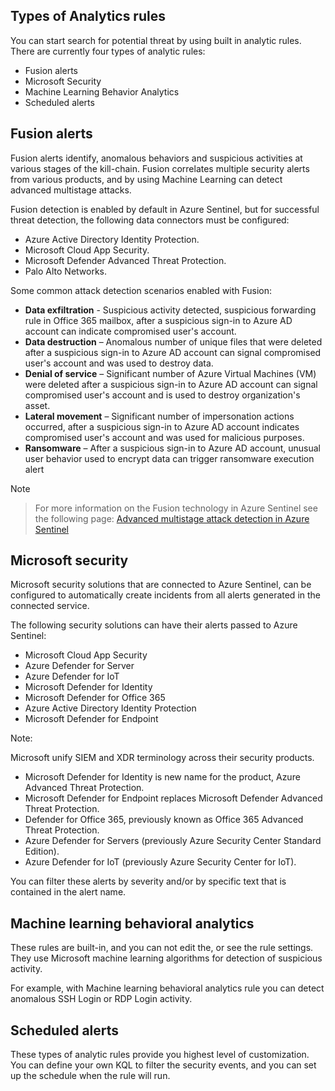 ## Types of Analytics rules

You can start search for potential threat by using built in analytic rules. There are currently four types of analytic rules:

- Fusion alerts
- Microsoft Security
- Machine Learning Behavior Analytics
- Scheduled alerts

## Fusion alerts

Fusion alerts identify, anomalous behaviors and suspicious activities at various stages of the kill-chain. Fusion correlates multiple security alerts from various products, and by using Machine Learning can detect advanced multistage attacks.

Fusion detection is enabled by default in Azure Sentinel, but for successful threat detection, the following data connectors must be configured:

- Azure Active Directory Identity Protection.
- Microsoft Cloud App Security.
- Microsoft Defender Advanced Threat Protection.
- Palo Alto Networks.

Some common attack detection scenarios enabled with Fusion:

- **Data exfiltration** - Suspicious activity detected, suspicious forwarding rule in Office 365 mailbox, after a suspicious sign-in to Azure AD account can indicate compromised user&#39;s account.
- **Data destruction** – Anomalous number of unique files that were deleted after a suspicious sign-in to Azure AD account can signal compromised user&#39;s account and was used to destroy data.
- **Denial of service** – Significant number of Azure Virtual Machines (VM) were deleted after a suspicious sign-in to Azure AD account can signal compromised user&#39;s account and is used to destroy organization&#39;s asset.
- **Lateral movement** – Significant number of impersonation actions occurred, after a suspicious sign-in to Azure AD account indicates compromised user&#39;s account and was used for malicious purposes.
- **Ransomware** – After a suspicious sign-in to Azure AD account, unusual user behavior used to encrypt data can trigger ransomware execution alert

>[!Note]

>For more information on the Fusion technology in Azure Sentinel see the following page: [Advanced multistage attack detection in Azure Sentinel](https://docs.microsoft.com/en-us/azure/sentinel/fusion)

## Microsoft security

Microsoft security solutions that are connected to Azure Sentinel, can be configured to automatically create incidents from all alerts generated in the connected service.

The following security solutions can have their alerts passed to Azure Sentinel:

- Microsoft Cloud App Security
- Azure Defender for Server
- Azure Defender for IoT
- Microsoft Defender for Identity
- Microsoft Defender for Office 365
- Azure Active Directory Identity Protection
- Microsoft Defender for Endpoint

Note:

Microsoft unify SIEM and XDR terminology across their security products.

- Microsoft Defender for Identity is new name for the product, Azure Advanced Threat Protection.
- Microsoft Defender for Endpoint replaces Microsoft Defender Advanced Threat Protection.
- Defender for Office 365, previously known as Office 365 Advanced Threat Protection.
- Azure Defender for Servers (previously Azure Security Center Standard Edition).
- Azure Defender for IoT (previously Azure Security Center for IoT).

You can filter these alerts by severity and/or by specific text that is contained in the alert name.

## Machine learning behavioral analytics

These rules are built-in, and you can not edit the, or see the rule settings. They use Microsoft machine learning algorithms for detection of suspicious activity.

For example, with Machine learning behavioral analytics rule you can detect anomalous SSH Login or RDP Login activity.

## Scheduled alerts

These types of analytic rules provide you highest level of customization. You can define your own KQL to filter the security events, and you can set up the schedule when the rule will run.
